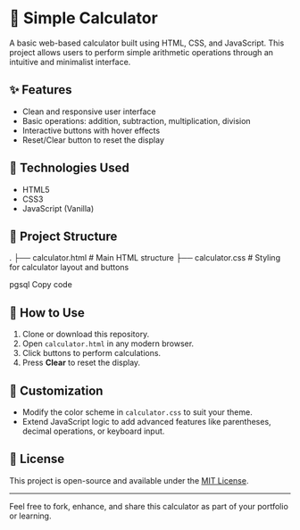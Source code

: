 # 🧮 Simple Calculator

A basic web-based calculator built using HTML, CSS, and JavaScript. This project allows users to perform simple arithmetic operations through an intuitive and minimalist interface.

## ✨ Features

- Clean and responsive user interface
- Basic operations: addition, subtraction, multiplication, division
- Interactive buttons with hover effects
- Reset/Clear button to reset the display

## 🚀 Technologies Used

- HTML5
- CSS3
- JavaScript (Vanilla)

## 📁 Project Structure

.
├── calculator.html # Main HTML structure
├── calculator.css # Styling for calculator layout and buttons

pgsql
Copy code

## 🔧 How to Use

1. Clone or download this repository.
2. Open `calculator.html` in any modern browser.
3. Click buttons to perform calculations.
4. Press **Clear** to reset the display.

## 📌 Customization

- Modify the color scheme in `calculator.css` to suit your theme.
- Extend JavaScript logic to add advanced features like parentheses, decimal operations, or keyboard input.

## 📜 License

This project is open-source and available under the [MIT License](LICENSE).

---

Feel free to fork, enhance, and share this calculator as part of your portfolio or learning.
